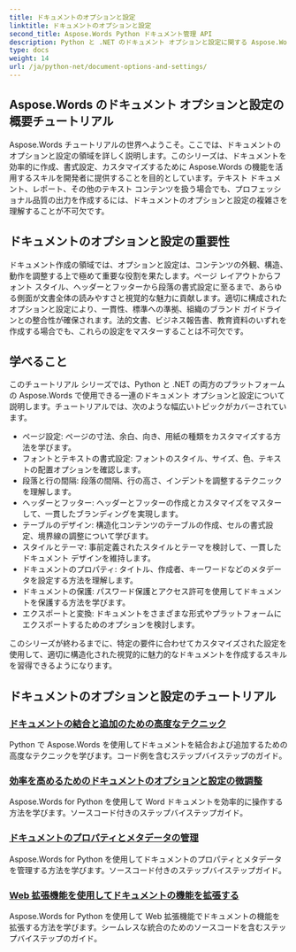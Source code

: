 ```yaml
---
title: ドキュメントのオプションと設定
linktitle: ドキュメントのオプションと設定
second_title: Aspose.Words Python ドキュメント管理 API
description: Python と .NET のドキュメント オプションと設定に関する Aspose.Words チュートリアルをご覧ください。ステップバイステップのガイダンスとソース コードの例を使用して、ドキュメントの作成と書式設定を最適化する方法を学びます。
type: docs
weight: 14
url: /ja/python-net/document-options-and-settings/
---
```


## Aspose.Words のドキュメント オプションと設定の概要チュートリアル

Aspose.Words チュートリアルの世界へようこそ。ここでは、ドキュメントのオプションと設定の領域を詳しく説明します。このシリーズは、ドキュメントを効率的に作成、書式設定、カスタマイズするために Aspose.Words の機能を活用するスキルを開発者に提供することを目的としています。テキスト ドキュメント、レポート、その他のテキスト コンテンツを扱う場合でも、プロフェッショナル品質の出力を作成するには、ドキュメントのオプションと設定の複雑さを理解することが不可欠です。

## ドキュメントのオプションと設定の重要性

ドキュメント作成の領域では、オプションと設定は、コンテンツの外観、構造、動作を調整する上で極めて重要な役割を果たします。ページ レイアウトからフォント スタイル、ヘッダーとフッターから段落の書式設定に至るまで、あらゆる側面が文書全体の読みやすさと視覚的な魅力に貢献します。適切に構成されたオプションと設定により、一貫性、標準への準拠、組織のブランド ガイドラインとの整合性が確保されます。法的文書、ビジネス報告書、教育資料のいずれを作成する場合でも、これらの設定をマスターすることは不可欠です。

## 学べること

このチュートリアル シリーズでは、Python と .NET の両方のプラットフォームの Aspose.Words で使用できる一連のドキュメント オプションと設定について説明します。チュートリアルでは、次のような幅広いトピックがカバーされています。

- ページ設定: ページの寸法、余白、向き、用紙の種類をカスタマイズする方法を学びます。
- フォントとテキストの書式設定: フォントのスタイル、サイズ、色、テキストの配置オプションを確認します。
- 段落と行の間隔: 段落の間隔、行の高さ、インデントを調整するテクニックを理解します。
- ヘッダーとフッター: ヘッダーとフッターの作成とカスタマイズをマスターして、一貫したブランディングを実現します。
- テーブルのデザイン: 構造化コンテンツのテーブルの作成、セルの書式設定、境界線の調整について学びます。
- スタイルとテーマ: 事前定義されたスタイルとテーマを検討して、一貫したドキュメント デザインを維持します。
- ドキュメントのプロパティ: タイトル、作成者、キーワードなどのメタデータを設定する方法を理解します。
- ドキュメントの保護: パスワード保護とアクセス許可を使用してドキュメントを保護する方法を学びます。
- エクスポートと変換: ドキュメントをさまざまな形式やプラットフォームにエクスポートするためのオプションを検討します。

このシリーズが終わるまでに、特定の要件に合わせてカスタマイズされた設定を使用して、適切に構造化された視覚的に魅力的なドキュメントを作成するスキルを習得できるようになります。

## ドキュメントのオプションと設定のチュートリアル
### [ドキュメントの結合と追加のための高度なテクニック](./join-append-documents/)
Python で Aspose.Words を使用してドキュメントを結合および追加するための高度なテクニックを学びます。コード例を含むステップバイステップのガイド。
### [効率を高めるためのドキュメントのオプションと設定の微調整](./manage-document-options-settings/)
Aspose.Words for Python を使用して Word ドキュメントを効率的に操作する方法を学びます。ソースコード付きのステップバイステップガイド。
### [ドキュメントのプロパティとメタデータの管理](./document-properties-metadata/)
Aspose.Words for Python を使用してドキュメントのプロパティとメタデータを管理する方法を学びます。ソースコード付きのステップバイステップガイド。
### [Web 拡張機能を使用してドキュメントの機能を拡張する](./document-functionality-web-extensions/)
Aspose.Words for Python を使用して Web 拡張機能でドキュメントの機能を拡張する方法を学びます。シームレスな統合のためのソースコードを含むステップバイステップのガイド。